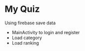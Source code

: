 # My Quiz
 Using firebase save data
- MainActivity to login and register
- Load category
- Load ranking
